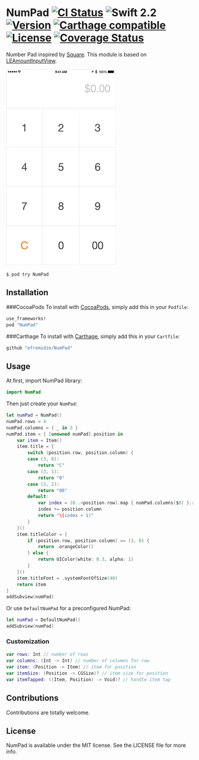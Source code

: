 # NumPad [![CI Status](http://img.shields.io/travis/efremidze/NumPad.svg?style=flat)](https://travis-ci.org/efremidze/NumPad) ![Swift 2.2](https://img.shields.io/badge/Swift-2.2-orange.svg) [![Version](https://img.shields.io/cocoapods/v/NumPad.svg?style=flat)](http://cocoapods.org/pods/NumPad) [![Carthage compatible](https://img.shields.io/badge/Carthage-compatible-4BC51D.svg?style=flat)](https://github.com/Carthage/Carthage) [![License](https://img.shields.io/cocoapods/l/NumPad.svg?style=flat)](http://cocoapods.org/pods/NumPad) [![Coverage Status](https://coveralls.io/repos/github/efremidze/NumPad/badge.svg?branch=master)](https://coveralls.io/github/efremidze/NumPad?branch=master)

Number Pad inspired by [Square](https://square.com). This module is based on [LEAmountInputView](https://github.com/efremidze/LEAmountInputView).

![Demo](demo.gif)

```
$ pod try NumPad
```

## Installation
###CocoaPods
To install with [CocoaPods](http://cocoapods.org/), simply add this in your `Podfile`:
```ruby
use_frameworks!
pod "NumPad"
```

###Carthage
To install with [Carthage](https://github.com/Carthage/Carthage), simply add this in your `Cartfile`:
```ruby
github "efremidze/NumPad"
```

## Usage

At first, import NumPad library:

```swift
import NumPad
```

Then just create your `NumPad`:

```swift
let numPad = NumPad()
numPad.rows = 4
numPad.columns = { _ in 3 }
numPad.item = { [unowned numPad] position in
    var item = Item()
    item.title = {
        switch (position.row, position.column) {
        case (3, 0):
            return "C"
        case (3, 1):
            return "0"
        case (3, 2):
            return "00"
        default:
            var index = (0..<position.row).map { numPad.columns($0) }.reduce(0, combine: +)
            index += position.column
            return "\(index + 1)"
        }
    }()
    item.titleColor = {
        if (position.row, position.column) == (3, 0) {
            return .orangeColor()
        } else {
            return UIColor(white: 0.3, alpha: 1)
        }
    }()
    item.titleFont = .systemFontOfSize(40)
    return item
}
addSubview(numPad)
```

Or use `DefaultNumPad` for a preconfigured NumPad:

```swift
let numPad = DefaultNumPad()
addSubview(numPad)
```

### Customization
```swift
var rows: Int // number of rows
var columns: (Int -> Int) // number of columns for row
var item: (Position -> Item) // item for position
var itemSize: (Position -> CGSize)? // item size for position
var itemTapped: ((Item, Position) -> Void)? // handle item tap
```

## Contributions

Contributions are totally welcome.

## License

NumPad is available under the MIT license. See the LICENSE file for more info.
